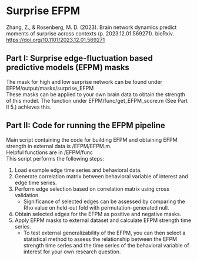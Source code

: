 # Surprise EFPM
Zhang, Z., & Rosenberg, M. D. (2023). Brain network dynamics predict moments of surprise across contexts (p. 2023.12.01.569271). bioRxiv. https://doi.org/10.1101/2023.12.01.569271

## Part I: Surprise edge-fluctuation based predictive models (EFPM) masks
The mask for high and low surprise network can be found under EFPM/output/masks/surprise_EFPM <br> These masks can be applied to your own brain data to obtain the strength of this model. The function under EFPM/func/get_EFPM_score.m (See Part II 5.) achieves this.

## Part II: Code for running the EFPM pipeline
Main script containing the code for building EFPM and obtaining EFPM strength in external data is /EFPM/EFPM.m. <br>
Helpful functions are in /EFPM/func <br>
This script performs the following steps:
1. Load example edge time series and behavioral data.
2. Generate correlation matrix between behavioral variable of interest and edge time series.
3. Perform edge selection based on correlation matrix using cross validation.
   - Significance of selected edges can be assessed by comparing the Rho value on held-out fold with permutation-generated null.
4. Obtain selected edges for the EFPM as positive and negative masks.
5. Apply EFPM masks to external dataset and calculate EFPM strength time series.
   - To test external generalizability of the EFPM, you can then select a statistical method to assess the relationship between the EFPM strength time series and the time series of the behavioral variable of interest for your own research question.
